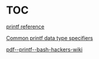 
# TOC

[printf reference](./printf-references.md)

[Common printf data type specifiers](./ipynb--common-printf-data-type-specifiers/README.md)

[pdf--printf--bash-hackers-wiki](./pdf--printf--bash-hackers-wiki/README.md)